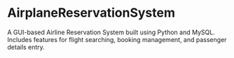 # AirplaneReservationSystem
A GUI-based Airline Reservation System built using Python and MySQL. Includes features for flight searching, booking management, and passenger details entry.

